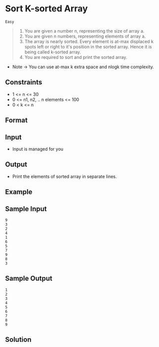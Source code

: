 # Sort K-sorted Array

`Easy`

> 1. You are given a number n, representing the size of array a.
> 2. You are given n numbers, representing elements of array a.
> 3. The array is nearly sorted. Every element is at-max displaced k spots left or right to it's position in the sorted array. Hence it is being called k-sorted array.
> 4. You are required to sort and print the sorted array.

- Note -> You can use at-max k extra space and nlogk time complexity.

## Constraints

- 1 <= n <= 30
- 0 <= n1, n2, .. n elements <= 100
- 0 < k <= n

## Format

## Input

- Input is managed for you

## Output

- Print the elements of sorted array in separate lines.

## Example

## Sample Input

```
9
3
2
4
1
6
5
7
9
8
3
```

## Sample Output

```
1
2
3
4
5
6
7
8
9
```

## Solution

```java

```
